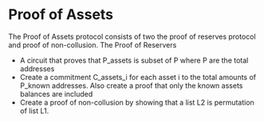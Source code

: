 # Proof of Assets

The Proof of Assets protocol consists of two the proof of reserves protocol and proof of non-collusion.
The Proof of Reservers

- A circuit that proves that P_assets is subset of P where P are the total addresses
- Create a commitment C_assets_i for each asset i to the total amounts of P_known addresses. Also create a proof that only the known assets balances are included
- Create a proof of non-collusion by showing that a list L2 is permutation of list L1.
